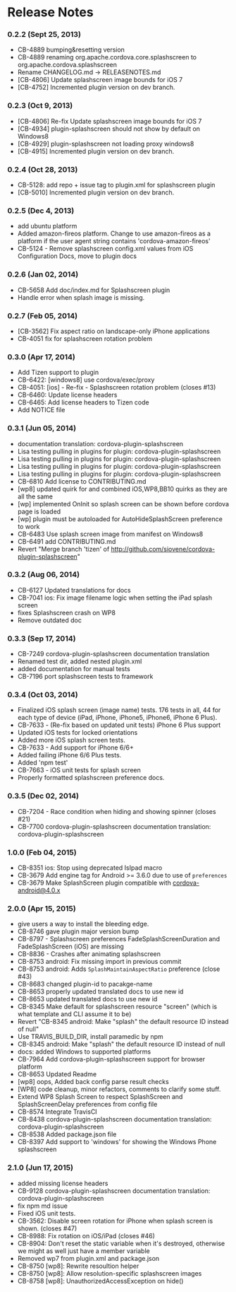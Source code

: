 <!--
#
# Licensed to the Apache Software Foundation (ASF) under one
# or more contributor license agreements.  See the NOTICE file
# distributed with this work for additional information
# regarding copyright ownership.  The ASF licenses this file
# to you under the Apache License, Version 2.0 (the
# "License"); you may not use this file except in compliance
# with the License.  You may obtain a copy of the License at
# 
# http://www.apache.org/licenses/LICENSE-2.0
# 
# Unless required by applicable law or agreed to in writing,
# software distributed under the License is distributed on an
# "AS IS" BASIS, WITHOUT WARRANTIES OR CONDITIONS OF ANY
#  KIND, either express or implied.  See the License for the
# specific language governing permissions and limitations
# under the License.
#
-->
# Release Notes

### 0.2.2 (Sept 25, 2013)
* CB-4889 bumping&resetting version
* CB-4889 renaming org.apache.cordova.core.splashscreen to org.apache.cordova.splashscreen
* Rename CHANGELOG.md -> RELEASENOTES.md
* [CB-4806] Update splashscreen image bounds for iOS 7
* [CB-4752] Incremented plugin version on dev branch.

### 0.2.3 (Oct 9, 2013)
* [CB-4806] Re-fix Update splashscreen image bounds for iOS 7
* [CB-4934] plugin-splashscreen should not show by default on Windows8
* [CB-4929] plugin-splashscreen not loading proxy windows8
* [CB-4915] Incremented plugin version on dev branch.

### 0.2.4 (Oct 28, 2013)
* CB-5128: add repo + issue tag to plugin.xml for splashscreen plugin
* [CB-5010] Incremented plugin version on dev branch.

### 0.2.5 (Dec 4, 2013)
* add ubuntu platform
* Added amazon-fireos platform. Change to use amazon-fireos as a platform if the user agent string contains 'cordova-amazon-fireos'
* CB-5124 - Remove splashscreen config.xml values from iOS Configuration Docs, move to plugin docs

### 0.2.6 (Jan 02, 2014)
* CB-5658 Add doc/index.md for Splashscreen plugin
* Handle error when splash image is missing.

### 0.2.7 (Feb 05, 2014)
* [CB-3562] Fix aspect ratio on landscape-only iPhone applications
* CB-4051 fix for splashscreen rotation problem

### 0.3.0 (Apr 17, 2014)
* Add Tizen support to plugin
* CB-6422: [windows8] use cordova/exec/proxy
* CB-4051: [ios] - Re-fix - Splashscreen rotation problem (closes #13)
* CB-6460: Update license headers
* CB-6465: Add license headers to Tizen code
* Add NOTICE file

### 0.3.1 (Jun 05, 2014)
* documentation translation: cordova-plugin-splashscreen
* Lisa testing pulling in plugins for plugin: cordova-plugin-splashscreen
* Lisa testing pulling in plugins for plugin: cordova-plugin-splashscreen
* Lisa testing pulling in plugins for plugin: cordova-plugin-splashscreen
* Lisa testing pulling in plugins for plugin: cordova-plugin-splashscreen
* CB-6810 Add license to CONTRIBUTING.md
* [wp8] updated quirk for  and combined iOS,WP8,BB10 quirks as they are all the same
* [wp] implemented OnInit so splash screen can be shown before cordova page is loaded
* [wp] plugin must be autoloaded for AutoHideSplashScreen preference to work
* CB-6483 Use splash screen image from manifest on Windows8
* CB-6491 add CONTRIBUTING.md
* Revert "Merge branch 'tizen' of http://github.com/siovene/cordova-plugin-splashscreen"

### 0.3.2 (Aug 06, 2014)
* CB-6127 Updated translations for docs
* CB-7041 ios: Fix image filename logic when setting the iPad splash screen
* fixes Splashscreen crash on WP8
* Remove outdated doc

### 0.3.3 (Sep 17, 2014)
* CB-7249 cordova-plugin-splashscreen documentation translation
* Renamed test dir, added nested plugin.xml
* added documentation for manual tests
* CB-7196 port splashscreen tests to framework

### 0.3.4 (Oct 03, 2014)
* Finalized iOS splash screen (image name) tests. 176 tests in all, 44 for each type of device (iPad, iPhone, iPhone5, iPhone6, iPhone 6 Plus).
* CB-7633 - (Re-fix based on updated unit tests) iPhone 6 Plus support
* Updated iOS tests for locked orientations
* Added more iOS splash screen tests.
* CB-7633 - Add support for iPhone 6/6+
* Added failing iPhone 6/6 Plus tests.
* Added 'npm test'
* CB-7663 - iOS unit tests for splash screen
* Properly formatted splashscreen preference docs.

### 0.3.5 (Dec 02, 2014)
* CB-7204 - Race condition when hiding and showing spinner (closes #21)
* CB-7700 cordova-plugin-splashscreen documentation translation: cordova-plugin-splashscreen

### 1.0.0 (Feb 04, 2015)
* CB-8351 ios: Stop using deprecated IsIpad macro
* CB-3679 Add engine tag for Android >= 3.6.0 due to use of `preferences`
* CB-3679 Make SplashScreen plugin compatible with cordova-android@4.0.x

### 2.0.0 (Apr 15, 2015)
* give users a way to install the bleeding edge.
* CB-8746 gave plugin major version bump
* CB-8797 - Splashscreen preferences FadeSplashScreenDuration and FadeSplashScreen (iOS) are missing
* CB-8836 - Crashes after animating splashscreen
* CB-8753 android: Fix missing import in previous commit
* CB-8753 android: Adds `SplashMaintainAspectRatio` preference (close #43)
* CB-8683 changed plugin-id to pacakge-name
* CB-8653 properly updated translated docs to use new id
* CB-8653 updated translated docs to use new id
* CB-8345 Make default for splashscreen resource "screen" (which is what template and CLI assume it to be)
* Revert "CB-8345 android: Make "splash" the default resource ID instead of null"
* Use TRAVIS_BUILD_DIR, install paramedic by npm
* CB-8345 android: Make "splash" the default resource ID instead of null
* docs: added Windows to supported platforms
* CB-7964 Add cordova-plugin-splashscreen support for browser platform
* CB-8653 Updated Readme
* [wp8] oops, Added back config parse result checks
* [WP8] code cleanup, minor refactors, comments to clarify some stuff.
* Extend WP8 Splash Screen to respect SplashScreen and SplashScreenDelay preferences from config file
* CB-8574 Integrate TravisCI
* CB-8438 cordova-plugin-splashscreen documentation translation: cordova-plugin-splashscreen
* CB-8538 Added package.json file
* CB-8397 Add support to 'windows' for showing the Windows Phone splashscreen

### 2.1.0 (Jun 17, 2015)
* added missing license headers
* CB-9128 cordova-plugin-splashscreen documentation translation: cordova-plugin-splashscreen
* fix npm md issue
* Fixed iOS unit tests.
* CB-3562: Disable screen rotation for iPhone when splash screen is shown. (closes #47)
* CB-8988: Fix rotation on iOS/iPad (closes #46)
* CB-8904: Don't reset the static variable when it's destroyed, otherwise we might as well just have a member variable
* Removed wp7 from plugin.xml and package.json
* CB-8750 [wp8]: Rewrite resoultion helper
* CB-8750 [wp8]: Allow resolution-specific splashscreen images
* CB-8758 [wp8]: UnauthorizedAccessException on hide()
